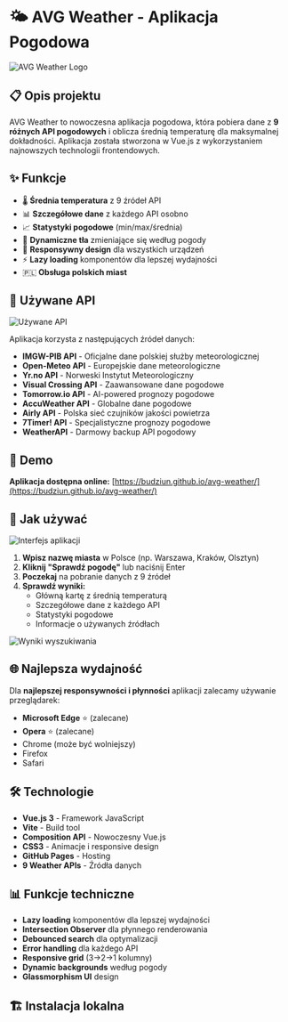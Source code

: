 # 🌤️ AVG Weather - Aplikacja Pogodowa

![AVG Weather Logo](./screenshots/index.jpg)

## 📋 Opis projektu

AVG Weather to nowoczesna aplikacja pogodowa, która pobiera dane z **9 różnych API pogodowych** i oblicza średnią temperaturę dla maksymalnej dokładności. Aplikacja została stworzona w Vue.js z wykorzystaniem najnowszych technologii frontendowych.

## ✨ Funkcje

- 🌡️ **Średnia temperatura** z 9 źródeł API
- 📊 **Szczegółowe dane** z każdego API osobno
- 📈 **Statystyki pogodowe** (min/max/średnia)
- 🎨 **Dynamiczne tła** zmieniające się według pogody
- 📱 **Responsywny design** dla wszystkich urządzeń
- ⚡ **Lazy loading** komponentów dla lepszej wydajności
- 🇵🇱 **Obsługa polskich miast**

## 🔗 Używane API

![Używane API](./screenshots/api.jpg)

Aplikacja korzysta z następujących źródeł danych:

- **IMGW-PIB API** - Oficjalne dane polskiej służby meteorologicznej
- **Open-Meteo API** - Europejskie dane meteorologiczne
- **Yr.no API** - Norweski Instytut Meteorologiczny
- **Visual Crossing API** - Zaawansowane dane pogodowe
- **Tomorrow.io API** - AI-powered prognozy pogodowe
- **AccuWeather API** - Globalne dane pogodowe
- **Airly API** - Polska sieć czujników jakości powietrza
- **7Timer! API** - Specjalistyczne prognozy pogodowe
- **WeatherAPI** - Darmowy backup API pogodowy

## 🚀 Demo

**Aplikacja dostępna online:** [https://budziun.github.io/avg-weather/](https://budziun.github.io/avg-weather/)

## 📱 Jak używać

![Interfejs aplikacji](./screenshots/data.jpg)

1. **Wpisz nazwę miasta** w Polsce (np. Warszawa, Kraków, Olsztyn)
2. **Kliknij "Sprawdź pogodę"** lub naciśnij Enter
3. **Poczekaj** na pobranie danych z 9 źródeł
4. **Sprawdź wyniki:**
   - Główną kartę z średnią temperaturą
   - Szczegółowe dane z każdego API
   - Statystyki pogodowe
   - Informacje o używanych źródłach

![Wyniki wyszukiwania](./screenshots/result.jpg)

## 🌐 Najlepsza wydajność

Dla **najlepszej responsywności i płynności** aplikacji zalecamy używanie przeglądarek:
- **Microsoft Edge** ⭐ (zalecane)
- **Opera** ⭐ (zalecane)
- Chrome (może być wolniejszy)
- Firefox
- Safari

## 🛠️ Technologie

- **Vue.js 3** - Framework JavaScript
- **Vite** - Build tool
- **Composition API** - Nowoczesny Vue.js
- **CSS3** - Animacje i responsive design
- **GitHub Pages** - Hosting
- **9 Weather APIs** - Źródła danych

## 📊 Funkcje techniczne

- **Lazy loading** komponentów dla lepszej wydajności
- **Intersection Observer** dla płynnego renderowania
- **Debounced search** dla optymalizacji
- **Error handling** dla każdego API
- **Responsive grid** (3→2→1 kolumny)
- **Dynamic backgrounds** według pogody
- **Glassmorphism UI** design

## 🏗️ Instalacja lokalna

